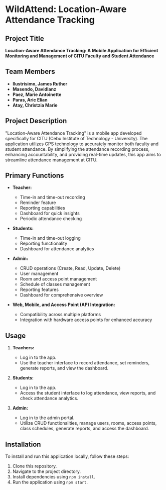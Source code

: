 # WildAttend: Location-Aware Attendance Tracking

## Project Title
**Location-Aware Attendance Tracking: A Mobile Application for Efficient Monitoring and Management of CITU Faculty and Student Attendance**

## Team Members
- **Ilustrisimo, James Ruther**
- **Masendo, Davidlanz**
- **Paez, Marie Antoinette**
- **Paras, Aric Elian**
- **Atay, Christzia Marie**

## Project Description
"Location-Aware Attendance Tracking" is a mobile app developed specifically for CITU (Cebu Institute of Technology - University). The application utilizes GPS technology to accurately monitor both faculty and student attendance. By simplifying the attendance recording process, enhancing accountability, and providing real-time updates, this app aims to streamline attendance management at CITU.

## Primary Functions
- **Teacher:**
  - Time-in and time-out recording
  - Reminder feature
  - Reporting capabilities
  - Dashboard for quick insights
  - Periodic attendance checking
  
- **Students:**
  - Time-in and time-out logging
  - Reporting functionality
  - Dashboard for attendance analytics
  
- **Admin:**
  - CRUD operations (Create, Read, Update, Delete)
  - User management
  - Room and access point management
  - Schedule of classes management
  - Reporting features
  - Dashboard for comprehensive overview
  
- **Web, Mobile, and Access Point (AP) Integration:**
  - Compatibility across multiple platforms
  - Integration with hardware access points for enhanced accuracy


## Usage
1. **Teachers:**
   - Log in to the app.
   - Use the teacher interface to record attendance, set reminders, generate reports, and view the dashboard.
   
2. **Students:**
   - Log in to the app.
   - Access the student interface to log attendance, view reports, and check attendance analytics.
   
3. **Admin:**
   - Log in to the admin portal.
   - Utilize CRUD functionalities, manage users, rooms, access points, class schedules, generate reports, and access the dashboard.


## Installation
To install and run this application locally, follow these steps:
1. Clone this repository.
2. Navigate to the project directory.
3. Install dependencies using `npm install`.
4. Run the application using `npm start`.
